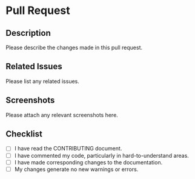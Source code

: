 # Pull Request

## Description

Please describe the changes made in this pull request.

## Related Issues

Please list any related issues.

## Screenshots

Please attach any relevant screenshots here.

## Checklist

- [ ] I have read the CONTRIBUTING document.
- [ ] I have commented my code, particularly in hard-to-understand areas.
- [ ] I have made corresponding changes to the documentation.
- [ ] My changes generate no new warnings or errors.
